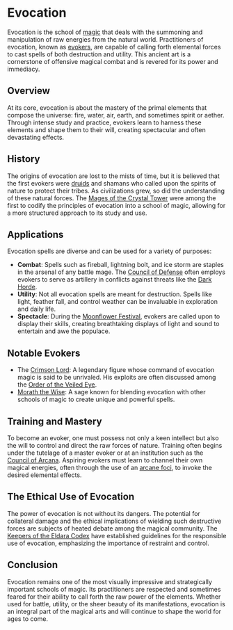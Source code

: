 # Evocation

Evocation is the school of [magic](Magic.md) that deals with the summoning and manipulation of raw energies from the natural world. Practitioners of evocation, known as [evokers](Evokers.md), are capable of calling forth elemental forces to cast spells of both destruction and utility. This ancient art is a cornerstone of offensive magical combat and is revered for its power and immediacy.

## Overview

At its core, evocation is about the mastery of the primal elements that compose the universe: fire, water, air, earth, and sometimes spirit or aether. Through intense study and practice, evokers learn to harness these elements and shape them to their will, creating spectacular and often devastating effects.

## History

The origins of evocation are lost to the mists of time, but it is believed that the first evokers were [druids](Druids.md) and shamans who called upon the spirits of nature to protect their tribes. As civilizations grew, so did the understanding of these natural forces. The [Mages of the Crystal Tower](Mages%20of%20the%20Crystal%20Tower.md) were among the first to codify the principles of evocation into a school of magic, allowing for a more structured approach to its study and use.

## Applications

Evocation spells are diverse and can be used for a variety of purposes:

- **Combat**: Spells such as fireball, lightning bolt, and ice storm are staples in the arsenal of any battle mage. The [Council of Defense](Council%20of%20Defense.md) often employs evokers to serve as artillery in conflicts against threats like the [Dark Horde](Dark%20Horde.md).
- **Utility**: Not all evocation spells are meant for destruction. Spells like light, feather fall, and control weather can be invaluable in exploration and daily life.
- **Spectacle**: During the [Moonflower Festival](Moonflower%20Festival.md), evokers are called upon to display their skills, creating breathtaking displays of light and sound to entertain and awe the populace.

## Notable Evokers

- The [Crimson Lord](Crimson%20Lord.md): A legendary figure whose command of evocation magic is said to be unrivaled. His exploits are often discussed among the [Order of the Veiled Eye](Order%20of%20the%20Veiled%20Eye.md).
- [Morath the Wise](Morath%20the%20Wise.md): A sage known for blending evocation with other schools of magic to create unique and powerful spells.

## Training and Mastery

To become an evoker, one must possess not only a keen intellect but also the will to control and direct the raw forces of nature. Training often begins under the tutelage of a master evoker or at an institution such as the [Council of Arcana](Council%20of%20Arcana.md). Aspiring evokers must learn to channel their own magical energies, often through the use of an [arcane foci](Arcane%20Foci.md), to invoke the desired elemental effects.

## The Ethical Use of Evocation

The power of evocation is not without its dangers. The potential for collateral damage and the ethical implications of wielding such destructive forces are subjects of heated debate among the magical community. The [Keepers of the Eldara Codex](Keepers%20of%20the%20Eldara%20Codex.md) have established guidelines for the responsible use of evocation, emphasizing the importance of restraint and control.

## Conclusion

Evocation remains one of the most visually impressive and strategically important schools of magic. Its practitioners are respected and sometimes feared for their ability to call forth the raw power of the elements. Whether used for battle, utility, or the sheer beauty of its manifestations, evocation is an integral part of the magical arts and will continue to shape the world for ages to come.